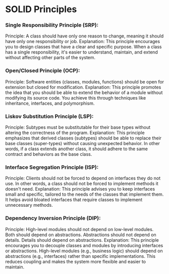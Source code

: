 # SOLID Principles

### Single Responsibility Principle (SRP):

Principle: A class should have only one reason to change, meaning it should have only one responsibility or job.
Explanation: This principle encourages you to design classes that have a clear and specific purpose. When a class has a single responsibility, it's easier to understand, maintain, and extend without affecting other parts of the system.

### Open/Closed Principle (OCP):

Principle: Software entities (classes, modules, functions) should be open for extension but closed for modification.
Explanation: This principle promotes the idea that you should be able to extend the behavior of a module without modifying its source code. You achieve this through techniques like inheritance, interfaces, and polymorphism.

### Liskov Substitution Principle (LSP):

Principle: Subtypes must be substitutable for their base types without altering the correctness of the program.
Explanation: This principle emphasizes that derived classes (subtypes) should be able to replace their base classes (super-types) without causing unexpected behavior. In other words, if a class extends another class, it should adhere to the same contract and behaviors as the base class.

### Interface Segregation Principle (ISP):

Principle: Clients should not be forced to depend on interfaces they do not use. In other words, a class should not be forced to implement methods it doesn't need.
Explanation: This principle advises you to keep interfaces small and specific, tailored to the needs of the classes that implement them. It helps avoid bloated interfaces that require classes to implement unnecessary methods.

### Dependency Inversion Principle (DIP):

Principle: High-level modules should not depend on low-level modules. Both should depend on abstractions. Abstractions should not depend on details. Details should depend on abstractions.
Explanation: This principle encourages you to decouple classes and modules by introducing interfaces or abstractions. High-level modules (e.g., business logic) should depend on abstractions (e.g., interfaces) rather than specific implementations. This reduces coupling and makes the system more flexible and easier to maintain.